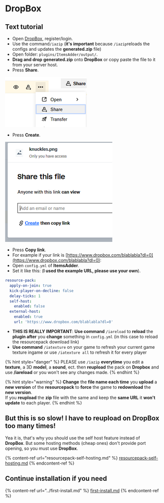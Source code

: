 # DropBox

## Text tutorial

* Open [DropBox](https://dropbox.com/), register/login.
* Use the command`/iazip` (**it's important** because `/iazip`reloads the configs and updates the **generated.zip** file)
* Open folder: `plugins/ItemsAdder/output/`.
* **Drag and drop** **generated.zip** onto **DropBox** or copy paste the file to it from your server host.
* Press **Share**.

![](<../../.gitbook/assets/immagine (99).png>)

* Press **Create**.

![](<../../.gitbook/assets/immagine (41).png>)

* Press **Copy link**.
* For example if your link is [https://www.dropbox.com/blablabla?dl=0](https://www.dropbox.com/blablabla?dl=0):
* Open `config.yml` of **ItemsAdder**.
* Set it like this: (**I used the example URL, please use your own**).

```yaml
resource-pack:
  apply-on-join: true
  kick-player-on-decline: false
  delay-ticks: 1
  self-host:
    enabled: false
  external-host:
    enabled: true
    url: 'https://www.dropbox.com/blablabla?dl=0'
```

* **THIS IS REALLY IMPORTANT**: **Use command** `/iareload` to **reload** the **plugin after** you **change** something in `config.yml` (in this case to reload the resourcepack download link)
* **Use command** `/iatexture` on your game to refresh your current game texture ingame or use `/iatexture all` to refresh it for every player

{% hint style="danger" %}
PLEASE use `/iazip` **everytime** you edit a **texture**, a 3D **model**, a **sound**, ect. then **reupload** the pack on **Dropbox** and use **/iareload** or you won't see any changes made.
{% endhint %}

{% hint style="warning" %}
**Change** the **file name each time** you **upload** a **new version** of the **resourcepack** to **force** the game to **redownload** the **new version**.\
If you **reupload** the **zip** file with the same and keep the **same URL** it **won't update** to each player.
{% endhint %}

## But this is so slow! I have to reupload on DropBox too many times!

Yea it is, that's why you should use the self host feature instead of **DropBox**. But some hosting methods (cheap ones) don't provide port opening, so you must use **DropBox**.

{% content-ref url="resourcepack-self-hosting.md" %}
[resourcepack-self-hosting.md](resourcepack-self-hosting.md)
{% endcontent-ref %}

## Continue installation if you need

{% content-ref url="../first-install.md" %}
[first-install.md](../first-install.md)
{% endcontent-ref %}
